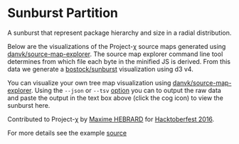 # Sunburst Partition

A sunburst that represent package hierarchy and size in a radial distribution.

Below are the visualizations of the Project-χ source maps generated using [danvk/source-map-explorer](https://github.com/danvk/source-map-explorer).  The source map explorer command line tool determines from which file each byte in the minified JS is derived. From this data we generate a [bostock/sunburst](http://bl.ocks.org/mbostock/4063423) visualization using d3 v4.

You can visualize your own tree map visualization using [danvk/source-map-explorer](https://github.com/danvk/source-map-explorer).  Using the `--json` or `--tsv` [option](https://github.com/danvk/source-map-explorer#options) you can to output the raw data and paste the output in the text box above (click the cog icon) to view the sunburst here.

Contributed to Project-χ by [Maxime HEBRARD](https://github.com/mhebrard) for [Hacktoberfest 2016](https://hacktoberfest.digitalocean.com/).

For more details see the example [source](https://github.com/Hypercubed/Project-Chi/tree/master/dataset/example/app/components/examples/sunburst)
